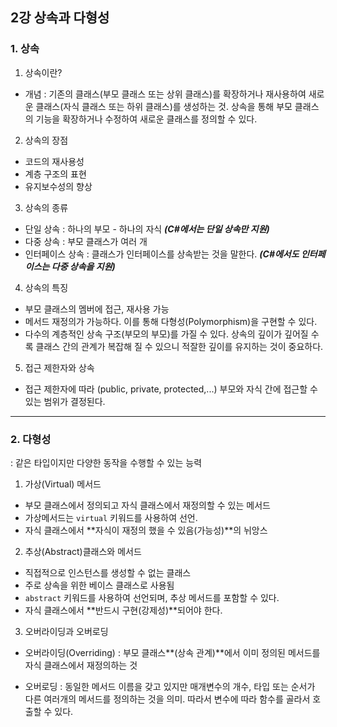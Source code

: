 ## 2강 상속과 다형성
### 1. 상속
1. 상속이란?
- 개념 : 기존의 클래스(부모 클래스 또는 상위 클래스)를 확장하거나 재사용하여 새로운 클래스(자식 클래스 또는 하위 클래스)를 생성하는 것. 상속을 통해 부모 클래스의 기능을 확장하거나 수정하여 새로운 클래스를 정의할 수 있다.

2. 상속의 장점
- 코드의 재사용성
- 계층 구조의 표현
- 유지보수성의 향상

3. 상속의 종류
- 단일 상속 : 하나의 부모 - 하나의 자식 ***(C#에서는 단일 상속만 지원)***
- 다중 상속 : 부모 클래스가 여러 개
- 인터페이스 상속 : 클래스가 인터페이스를 상속받는 것을 말한다. ***(C#에서도 인터페이스는 다중 상속을 지원)***

4. 상속의 특징
- 부모 클래스의 멤버에 접근, 재사용 가능
- 메서드 재정의가 가능하다. 이를 통해 다형성(Polymorphism)을 구현할 수 있다.
- 다수의 계층적인 상속 구조(부모의 부모)를 가질 수 있다. 상속의 깊이가 깊어질 수록 클래스 간의 관계가 복잡해 질 수 있으니 적잘한 깊이를 유지하는 것이 중요하다.

5. 접근 제한자와 상속
- 접근 제한자에 따라 (public, private, protected,...) 부모와 자식 간에 접근할 수 있는 범위가 결정된다.
---
### 2. 다형성
: 같은 타입이지만 다양한 동작을 수행할 수 있는 능력

1. 가상(Virtual) 메서드
- 부모 클래스에서 정의되고 자식 클래스에서 재정의할 수 있는 메서드
- 가상메서드는 `virtual` 키워드를 사용하여 선언.
- 자식 클래스에서 **자식이 재정의 했을 수 있음(가능성)**의 뉘앙스

2. 추상(Abstract)클래스와 메서드
- 직접적으로 인스턴스를 생성할 수 없는 클래스
- 주로 상속을 위한 베이스 클래스로 사용됨
- `abstract` 키워드를 사용하여 선언되며, 추상 메서드를 포함할 수 있다.
- 자식 클래스에서 **반드시 구현(강제성)**되어야 한다.

3. 오버라이딩과 오버로딩
- 오버라이딩(Overriding)
: 부모 클래스**(상속 관계)**에서 이미 정의된 메서드를 자식 클래스에서 재정의하는 것

- 오버로딩
: 동일한 메서드 이름을 갖고 있지만 매개변수의 개수, 타입 또는 순서가 다른 여러개의 메서드를 정의하는 것을 의미. 따라서 변수에 따라 함수를 골라서 호출할 수 있다.